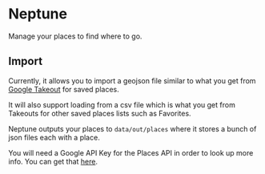 # Neptune
Manage your places to find where to go.

## Import
Currently, it allows you to import a geojson file similar to what you get from [Google Takeout](https://takeout.google.com) for saved places.

It will also support loading from a csv file which is what you get from Takeouts for other saved places lists such as Favorites.

Neptune outputs your places to `data/out/places` where it stores a bunch of json files each with a place.

You will need a Google API Key for the Places API in order to look up more info. You can get that [here](https://developers.google.com/places/web-service/get-api-key).